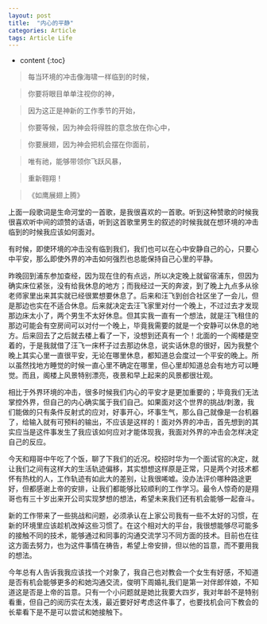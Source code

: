 ```yaml
---
layout: post
title:  "内心的平静"
categories: Article
tags: Article Life
---
```


* content
{:toc}

>每当环境的冲击像海啸一样临到的时候，

>你要将眼目单单注视你的神，

>因为这正是神新的工作季节的开始，

>你要等候，因为神会将得胜的意念放在你心中，

>你要展翅，因为神会把机会摆在你面前，

>唯有祂，能够带领你飞跃风暴，

>重新翱翔！

>《如鹰展翅上腾》

上面一段歌词是生命河堂的一首歌，是我很喜欢的一首歌。听到这种赞歌的时候我很喜欢听中间的颂赞的话语，听到这首歌里男生的叙述的时候我就在想环境的冲击临到的时候我应该如何面对。

有时候，即使环境的冲击没有临到我们，我们也可以在心中安静自己的心，只要心中平安，那么即使外界的冲击如何强烈也总能保持自己心里的平静。

昨晚回到浦东参加查经，因为现在住的有点远，所以决定晚上就留宿浦东，但因为确实床位紧张，没有给我休息的地方；而我经过一天的奔波，到了晚上九点多从徐老师家里出来其实就已经很累想要休息了。后来和汪飞到创合社区坐了一会儿，但是那边也实在不适合休息。后来就决定去汪飞家里对付一个晚上，不过过去才发现那边床太小了，两个男生不太好休息。但其实我一直有一个想法，就是汪飞租住的那边可能会有空房间可以对付一个晚上，毕竟我需要的就是一个安静可以休息的地方。后来回去了之后就去楼上看了一下，没想到还真有一个！北面的一个阁楼是空着的，于是我就借了汪飞一床杯子过去那边休息，说实话休息的很好，因为我整个晚上其实心里一直很平安，无论在哪里休息，都知道总会度过一个平安的晚上。所以虽然找地方睡觉的时候一直心里不确定在哪里，但心里却知道总会有地方可以睡觉。而且，阁楼上风景特别漂亮，夜景和早上起来的风景都很壮观。

相比于外界环境的冲击，很多时候我们内心的平安才是更加重要的；毕竟我们无法掌控外界，但自己的内心确实属于我们自己。如果面对这个世界的挑战/刺激，我们能做的只有条件反射式的应对，好事开心，坏事生气，那么自己就像是一台机器了，给输入就有可预料的输出，不应该是这样的！面对外界的冲击，首先想到的其实应当是这件事发生了我应该如何应对才能体现我，我面对外界的冲击会怎样决定自己的反应。

今天和翔哥中午吃了个饭，聊了下我们的近况。校招时华为一个面试官的决定，就让我们之间有这样大的生活轨迹偏移，其实想想这样原是正常，只是两个对技术都怀有热枕的人，工作轨迹有如此大的差别，让我很唏嘘。没办法评价哪种路途更好，但都感谢上帝的安排，让我们都能够比较顺利的工作学习。最令人惊奇的是翔哥也有三十岁出来开公司实现梦想的想法，希望未来我们还有机会能够一起奋斗。

新的工作带来了一些挑战和问题，必须承认在上家公司我有一些不太好的习惯，在新的环境里应该趁机改掉这些习惯了。在这个相对大的平台，我很想能够尽可能多的接触不同的技术，能够通过和同事的沟通交流学习不同方面的技术。目前也在往这方面去努力，也为这件事情在祷告，希望上帝安排，但以他的旨意，而不要用我的想法。

今年总有人告诉我我应该找一个对象了，我自己也对教会一个女生有好感，不知道是否有机会能够更多的和她沟通交流，俊明下周婚礼我们是第一对伴郎伴娘，不知道这是否是上帝的旨意。只有一个小问题就是她比我要大四岁，我对年龄不是特别看重，但自己的阅历实在太浅，最近要好好考虑这件事了，也要找机会问下教会的长辈看下是不是可以尝试和她接触下。















